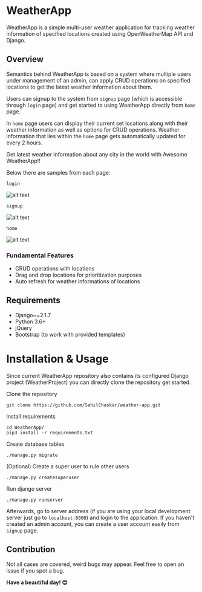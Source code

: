 # WeatherApp
WeatherApp is a simple multi-user weather application for tracking weather information of specified locations created using OpenWeatherMap API and Django. 

## Overview
Semantics behind WeatherApp is based on a system where multiple users under management of an admin, can apply CRUD operations on specified locations to get the latest weather information about them.

Users can signup to the system from ```signup``` page (which is accessible through ```login``` page) and get started to using WeatherApp directly from ```home``` page.

In ```home``` page users can display their current set locations along with their weather information as well as options for CRUD operations. Weather information that lies within the ```home``` page gets automatically updated for every 2 hours.

Get latest weather information about any city in the world with Awesome WeatherApp!!

Below there are samples from each page:

[login]: https://github.com/SahilChaskar/weather-app/blob/master/images/sample_login.png 
[signup]: https://github.com/SahilChaskar/weather-app/blob/master/images/sample_signup.png
[home]: https://github.com/SahilChaskar/weather-app/blob/master/images/sample_home.png

```login```

![alt text][login]

```signup```

![alt text][signup]

```home```

![alt text][home]


### Fundamental Features

* CRUD operations with locations
* Drag and drop locations for prioritization purposes
* Auto refresh for weather informations of locations

## Requirements

* Django~=2.1.7
* Python 3.6+
* jQuery 
* Bootstrap (to work with provided templates)


# Installation & Usage 

Since current WeatherApp repository also contains its configured Django project (WeatherProject) you can directly clone the repository get started.

Clone the repository
```
git clone https://github.com/SahilChaskar/weather-app.git
```
Install requirements

```
cd WeatherApp/
pip3 install -r requirements.txt
```

Create database tables
```
./manage.py migrate
```

(Optional) Create a super user to rule other users
```
./manage.py createsuperuser
```

Run django server
```
./manage.py runserver
```
Afterwards, go to server address (if you are using your local development server just go to ```localhost:8000```) and login to the application.
If you haven't created an admin account, you can create a user account easily from  ```signup``` page. 

## Contribution

Not all cases are covered, weird bugs may appear. Feel free to open an issue if you spot a bug. 

**Have a beautiful day! :blush:**